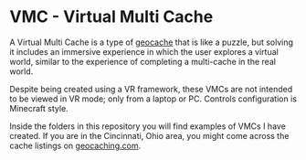 # VMC - Virtual Multi Cache
A Virtual Multi Cache is a type of [geocache](https://geocaching.com) that is like a puzzle, but solving it includes an immersive experience in which the user explores a virtual world, similar to the experience of completing a multi-cache in the real world.

Despite being created using a VR framework, these VMCs are not intended to be viewed in VR mode; only from a laptop or PC.
Controls configuration is Minecraft style.

Inside the folders in this repository you will find examples of VMCs I have created. If you are in the Cincinnati, Ohio area, you might come across the cache listings on [geocaching.com](https://geocaching.com).
